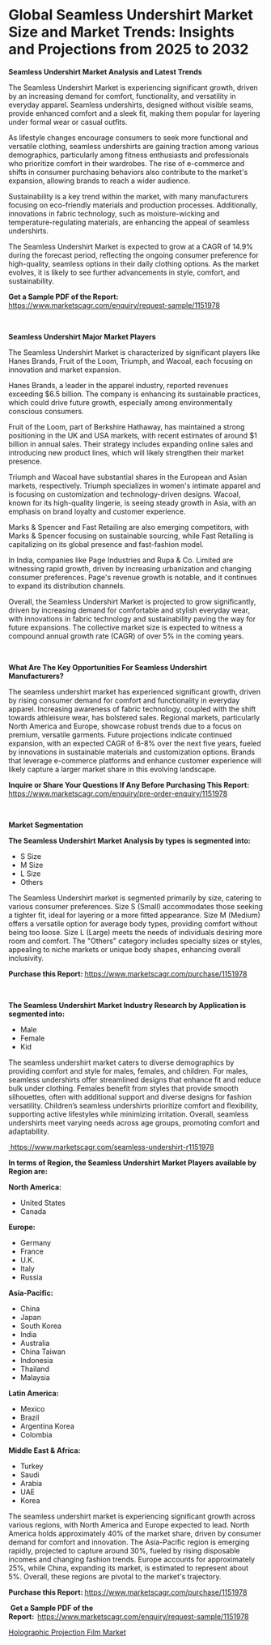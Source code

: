 <p><h1>Global Seamless Undershirt Market Size and Market Trends: Insights and Projections from 2025 to 2032</h1></p><p><strong>Seamless Undershirt Market Analysis and Latest Trends</strong></p>
<p><p>The Seamless Undershirt Market is experiencing significant growth, driven by an increasing demand for comfort, functionality, and versatility in everyday apparel. Seamless undershirts, designed without visible seams, provide enhanced comfort and a sleek fit, making them popular for layering under formal wear or casual outfits. </p><p>As lifestyle changes encourage consumers to seek more functional and versatile clothing, seamless undershirts are gaining traction among various demographics, particularly among fitness enthusiasts and professionals who prioritize comfort in their wardrobes. The rise of e-commerce and shifts in consumer purchasing behaviors also contribute to the market's expansion, allowing brands to reach a wider audience.</p><p>Sustainability is a key trend within the market, with many manufacturers focusing on eco-friendly materials and production processes. Additionally, innovations in fabric technology, such as moisture-wicking and temperature-regulating materials, are enhancing the appeal of seamless undershirts.</p><p>The Seamless Undershirt Market is expected to grow at a CAGR of 14.9% during the forecast period, reflecting the ongoing consumer preference for high-quality, seamless options in their daily clothing options. As the market evolves, it is likely to see further advancements in style, comfort, and sustainability.</p></p>
<p><strong>Get a Sample PDF of the Report:&nbsp;</strong> <a href="https://www.marketscagr.com/enquiry/request-sample/1151978?utm_campaign=3263&utm_medium=2&utm_source=Github&utm_content=ia&utm_term=04042025&utm_id=seamless-undershirt">https://www.marketscagr.com/enquiry/request-sample/1151978</a></p>
<p>&nbsp;</p>
<p><strong>Seamless Undershirt Major Market Players</strong></p>
<p><p>The Seamless Undershirt Market is characterized by significant players like Hanes Brands, Fruit of the Loom, Triumph, and Wacoal, each focusing on innovation and market expansion. </p><p>Hanes Brands, a leader in the apparel industry, reported revenues exceeding $6.5 billion. The company is enhancing its sustainable practices, which could drive future growth, especially among environmentally conscious consumers. </p><p>Fruit of the Loom, part of Berkshire Hathaway, has maintained a strong positioning in the UK and USA markets, with recent estimates of around $1 billion in annual sales. Their strategy includes expanding online sales and introducing new product lines, which will likely strengthen their market presence.</p><p>Triumph and Wacoal have substantial shares in the European and Asian markets, respectively. Triumph specializes in women's intimate apparel and is focusing on customization and technology-driven designs. Wacoal, known for its high-quality lingerie, is seeing steady growth in Asia, with an emphasis on brand loyalty and customer experience.</p><p>Marks & Spencer and Fast Retailing are also emerging competitors, with Marks & Spencer focusing on sustainable sourcing, while Fast Retailing is capitalizing on its global presence and fast-fashion model. </p><p>In India, companies like Page Industries and Rupa & Co. Limited are witnessing rapid growth, driven by increasing urbanization and changing consumer preferences. Page's revenue growth is notable, and it continues to expand its distribution channels.</p><p>Overall, the Seamless Undershirt Market is projected to grow significantly, driven by increasing demand for comfortable and stylish everyday wear, with innovations in fabric technology and sustainability paving the way for future expansions. The collective market size is expected to witness a compound annual growth rate (CAGR) of over 5% in the coming years.</p></p>
<p>&nbsp;</p>
<p><strong>What Are The Key Opportunities For Seamless Undershirt Manufacturers?</strong></p>
<p><p>The seamless undershirt market has experienced significant growth, driven by rising consumer demand for comfort and functionality in everyday apparel. Increasing awareness of fabric technology, coupled with the shift towards athleisure wear, has bolstered sales. Regional markets, particularly North America and Europe, showcase robust trends due to a focus on premium, versatile garments. Future projections indicate continued expansion, with an expected CAGR of 6-8% over the next five years, fueled by innovations in sustainable materials and customization options. Brands that leverage e-commerce platforms and enhance customer experience will likely capture a larger market share in this evolving landscape.</p></p>
<p><strong>Inquire or Share Your Questions If Any Before Purchasing This Report:</strong> <a href="https://www.marketscagr.com/enquiry/pre-order-enquiry/1151978?utm_campaign=3263&utm_medium=2&utm_source=Github&utm_content=ia&utm_term=04042025&utm_id=seamless-undershirt">https://www.marketscagr.com/enquiry/pre-order-enquiry/1151978</a></p>
<p>&nbsp;</p>
<p><strong>Market Segmentation</strong></p>
<p><strong>The Seamless Undershirt Market Analysis by types is segmented into:</strong></p>
<p><ul><li>S Size</li><li>M Size</li><li>L Size</li><li>Others</li></ul></p>
<p><p>The Seamless Undershirt market is segmented primarily by size, catering to various consumer preferences. Size S (Small) accommodates those seeking a tighter fit, ideal for layering or a more fitted appearance. Size M (Medium) offers a versatile option for average body types, providing comfort without being too loose. Size L (Large) meets the needs of individuals desiring more room and comfort. The "Others" category includes specialty sizes or styles, appealing to niche markets or unique body shapes, enhancing overall inclusivity.</p></p>
<p><strong>Purchase this Report:&nbsp;</strong><a href="https://www.marketscagr.com/purchase/1151978?utm_campaign=3263&utm_medium=2&utm_source=Github&utm_content=ia&utm_term=04042025&utm_id=seamless-undershirt">https://www.marketscagr.com/purchase/1151978</a></p>
<p>&nbsp;</p>
<p><strong>The Seamless Undershirt Market Industry Research by Application is segmented into:</strong></p>
<p><ul><li>Male</li><li>Female</li><li>Kid</li></ul></p>
<p><p>The seamless undershirt market caters to diverse demographics by providing comfort and style for males, females, and children. For males, seamless undershirts offer streamlined designs that enhance fit and reduce bulk under clothing. Females benefit from styles that provide smooth silhouettes, often with additional support and diverse designs for fashion versatility. Children’s seamless undershirts prioritize comfort and flexibility, supporting active lifestyles while minimizing irritation. Overall, seamless undershirts meet varying needs across age groups, promoting comfort and adaptability.</p></p>
<p><a href="https://www.marketscagr.com/seamless-undershirt-r1151978?utm_campaign=3263&utm_medium=2&utm_source=Github&utm_content=ia&utm_term=04042025&utm_id=seamless-undershirt">&nbsp;https://www.marketscagr.com/seamless-undershirt-r1151978</a></p>
<p><strong>In terms of Region, the Seamless Undershirt Market Players available by Region are:</strong></p>
<p>
    <p> <strong> North America: </strong>
        <ul>
            <li>United States</li>
            <li>Canada</li>
        </ul>
        </p> 
    <p> <strong> Europe: </strong>
        <ul>
            <li>Germany</li>
            <li>France</li>
            <li>U.K.</li>
            <li>Italy</li>
            <li>Russia</li>
        </ul>
        </p> 
    <p> <strong> Asia-Pacific: </strong>
        <ul>
            <li>China</li>
            <li>Japan</li>
            <li>South Korea</li>
            <li>India</li>
            <li>Australia</li>
            <li>China Taiwan</li>
            <li>Indonesia</li>
            <li>Thailand</li>
            <li>Malaysia</li>
        </ul>
        </p> 
    <p> <strong> Latin America: </strong>
        <ul>
            <li>Mexico</li>
            <li>Brazil</li>
            <li>Argentina Korea</li>
            <li>Colombia</li>
        </ul>
        </p> 
    <p> <strong> Middle East & Africa: </strong>
        <ul>
            <li>Turkey</li>
            <li>Saudi</li>
            <li>Arabia</li>
            <li>UAE</li>
            <li>Korea</li>
        </ul>
    </p>
    </p>
<p><p>The seamless undershirt market is experiencing significant growth across various regions, with North America and Europe expected to lead. North America holds approximately 40% of the market share, driven by consumer demand for comfort and innovation. The Asia-Pacific region is emerging rapidly, projected to capture around 30%, fueled by rising disposable incomes and changing fashion trends. Europe accounts for approximately 25%, while China, expanding its market, is estimated to represent about 5%. Overall, these regions are pivotal to the market's trajectory.</p></p>
<p><strong>Purchase this Report: </strong><a href="https://www.marketscagr.com/purchase/1151978?utm_campaign=3263&utm_medium=2&utm_source=Github&utm_content=ia&utm_term=04042025&utm_id=seamless-undershirt">https://www.marketscagr.com/purchase/1151978</a></p>
<p>&nbsp;<strong>Get a Sample PDF of the Report:&nbsp;&nbsp;</strong><a href="https://www.marketscagr.com/enquiry/request-sample/1151978?utm_campaign=3263&utm_medium=2&utm_source=Github&utm_content=ia&utm_term=04042025&utm_id=seamless-undershirt">https://www.marketscagr.com/enquiry/request-sample/1151978</a></p>
<p><strong></strong></p>
<p><p><a href="https://github.com/mateyappiazo/Market-Research-Report-List-1/blob/main/holographic-projection-film-market.md?utm_campaign=3263&utm_medium=2&utm_source=Github&utm_content=ia&utm_term=04042025&utm_id=seamless-undershirt">Holographic Projection Film Market</a></p></p>